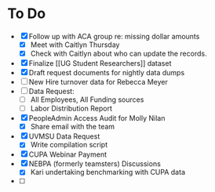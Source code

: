 # To Do
- [x] Follow up with ACA group re: missing dollar amounts
	- [x] Meet with Caitlyn Thursday
	- [x] Check with Caitlyn about who can update the records.
- [x] Finalize [[UG Student Researchers]] dataset
- [x] Draft request documents for nightly data dumps
- [ ] New Hire turnover data for Rebecca Meyer
- [ ] Data Request:
	- [ ] All Employees, All Funding sources
	- [ ] Labor Distribution Report
- [x] PeopleAdmin Access Audit for Molly Nilan
	- [x] Share email with the team
- [x] UVMSU Data Request
	- [x] Write compilation script
- [x] CUPA Webinar Payment
- [x] NEBPA (formerly teamsters) Discussions
	- [x] Kari undertaking benchmarking with CUPA data
- [ ] 
